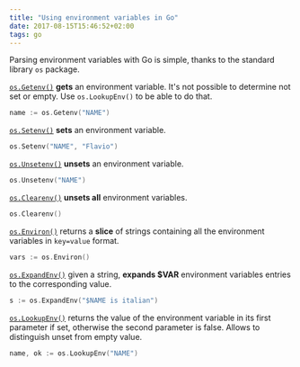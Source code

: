 ```yaml
---
title: "Using environment variables in Go"
date: 2017-08-15T15:46:52+02:00
tags: go
---
```


Parsing environment variables with Go is simple, thanks to the standard library `os` package.

[`os.Getenv()`](https://golang.org/pkg/os/#Getenv) **gets** an environment variable. It's not possible to determine not set or empty. Use `os.LookupEnv()` to be able to do that.

```go
name := os.Getenv("NAME")
```

[`os.Setenv()`](https://golang.org/pkg/os/#Setenv) **sets** an environment variable.

```go
os.Setenv("NAME", "Flavio")
```

[`os.Unsetenv()`](https://golang.org/pkg/os/#Unsetenv) **unsets** an environment variable.

```go
os.Unsetenv("NAME")
```

[`os.Clearenv()`](https://golang.org/pkg/os/#Clearenv) **unsets all** environment variables.

```go
os.Clearenv()
```

[`os.Environ()`](https://golang.org/pkg/os/#Environ) returns a **slice** of strings containing all the environment variables in `key=value` format.

```go
vars := os.Environ()
```

[`os.ExpandEnv()`](https://golang.org/pkg/os/#ExpandEnv) given a string, **expands $VAR** environment variables entries to the corresponding value.

```go
s := os.ExpandEnv("$NAME is italian")
```

[`os.LookupEnv()`](https://golang.org/pkg/os/#LookupEnv) returns the value of the environment variable in its first parameter if set, otherwise the second parameter is false. Allows to distinguish unset from empty value.

```go
name, ok := os.LookupEnv("NAME")
```
